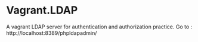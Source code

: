 # Vagrant.LDAP
A vagrant LDAP server for authentication and authorization practice. 
Go to : 
http://localhost:8389/phpldapadmin/
